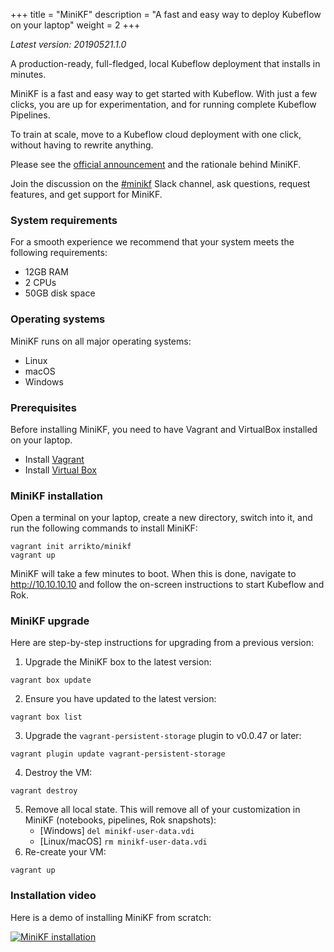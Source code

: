 +++
title = "MiniKF"
description = "A fast and easy way to deploy Kubeflow on your laptop"
weight = 2
+++

*Latest version: 20190521.1.0*

A production-ready, full-fledged, local Kubeflow deployment that
installs in minutes.

MiniKF is a fast and easy way to get started with Kubeflow. With just a
few clicks, you are up for experimentation, and for running complete
Kubeflow Pipelines.

To train at scale, move to a Kubeflow cloud deployment with one click,
without having to rewrite anything.

Please see the [official
announcement](https://medium.com/kubeflow/minikf-the-fastest-and-easiest-way-to-deploy-kubeflow-on-your-laptop-a91fb846d0ba)
and the rationale behind MiniKF.

Join the discussion on the
[#minikf](https://kubeflow.slack.com/messages/CGRKM3N0G/) Slack channel,
ask questions, request features, and get support for MiniKF.

### System requirements
For a smooth experience we recommend that your system meets the
following requirements:

- 12GB RAM
- 2 CPUs
- 50GB disk space

### Operating systems
MiniKF runs on all major operating systems:

- Linux
- macOS
- Windows

### Prerequisites
Before installing MiniKF, you need to have Vagrant and VirtualBox
installed on your laptop.

- Install [Vagrant](https://www.vagrantup.com/downloads.html)
- Install [Virtual Box](https://www.virtualbox.org/wiki/Downloads)

### MiniKF installation
Open a terminal on your laptop, create a new directory, switch into it,
and run the following commands to install MiniKF:

```
vagrant init arrikto/minikf
vagrant up
```

MiniKF will take a few minutes to boot. When this is done, navigate to
http://10.10.10.10 and follow the on-screen instructions to start Kubeflow and
Rok.

### MiniKF upgrade
Here are step-by-step instructions for upgrading from a previous version:

1. Upgrade the MiniKF box to the latest version:
```
vagrant box update
```
2. Ensure you have updated to the latest version:
```
vagrant box list
```
3. Upgrade the `vagrant-persistent-storage` plugin to v0.0.47 or later:
```
vagrant plugin update vagrant-persistent-storage
```
4. Destroy the VM:
```
vagrant destroy
```
5. Remove all local state. This will remove all of your customization in MiniKF
   (notebooks, pipelines, Rok snapshots):
     - [Windows] ```del minikf-user-data.vdi```
     - [Linux/macOS] ```rm minikf-user-data.vdi```
6. Re-create your VM:
```
vagrant up
```

### Installation video
Here is a demo of installing MiniKF from scratch:

[![MiniKF
installation](https://img.youtube.com/vi/rVak_NIKF88/0.jpg)](https://www.youtube.com/watch?v=rVak_NIKF88
"minikf-installation")

